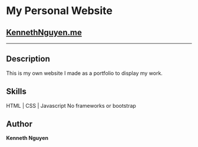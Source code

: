 # My Personal Website

## [KennethNguyen.me](http://www.KennethNguyen.me)

---

## Description

This is my own website I made as a portfolio to display my work.

## Skills

HTML | CSS | Javascript
No frameworks or bootstrap

## Author

**Kenneth Nguyen**